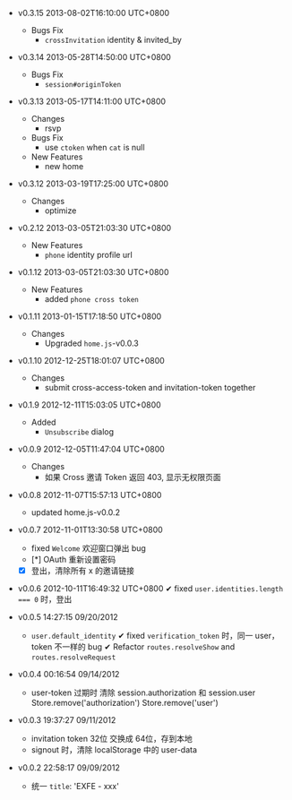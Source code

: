 * v0.3.15 2013-08-02T16:10:00 UTC+0800
  - Bugs Fix
    * `crossInvitation` identity & invited_by

* v0.3.14 2013-05-28T14:50:00 UTC+0800
  - Bugs Fix
    * `session#originToken`

* v0.3.13 2013-05-17T14:11:00 UTC+0800
  - Changes
    * rsvp
  - Bugs Fix
    * use `ctoken` when `cat` is null
  - New Features
    * new home

* v0.3.12 2013-03-19T17:25:00 UTC+0800
  - Changes
    * optimize

* v0.2.12 2013-03-05T21:03:30 UTC+0800
  - New Features
    * `phone` identity profile url

* v0.1.12 2013-03-05T21:03:30 UTC+0800
  - New Features
    * added `phone cross token`

* v0.1.11 2013-01-15T17:18:50 UTC+0800
  - Changes
    * Upgraded `home.js`-v0.0.3

* v0.1.10 2012-12-25T18:01:07 UTC+0800
  - Changes
    * submit cross-access-token and invitation-token together

* v0.1.9 2012-12-11T15:03:05 UTC+0800
  - Added
    * `Unsubscribe` dialog

* v0.0.9 2012-12-05T11:47:04 UTC+0800
  - Changes
    * 如果 Cross 邀请 Token 返回 403, 显示无权限页面

* v0.0.8 2012-11-07T15:57:13 UTC+0800
  * updated home.js-v0.0.2

* v0.0.7 2012-11-01T13:30:58 UTC+0800
  * fixed `Welcome` 欢迎窗口弹出 bug
  * [*] OAuth 重新设置密码
  * [x] 登出，清除所有 x 的邀请链接

* v0.0.6 2012-10-11T16:49:32 UTC+0800
  ✔ fixed `user.identities.length === 0` 时，登出

* v0.0.5 14:27:15 09/20/2012
  - `user.default_identity`
  ✔ fixed `verification_token` 时，同一 user，token 不一样的 bug
  ✔ Refactor `routes.resolveShow` and `routes.resolveRequest`

* v0.0.4 00:16:54 09/14/2012
  + user-token 过期时
    清除 session.authorization 和 session.user
    Store.remove('authorization') Store.remove('user')

* v0.0.3 19:37:27 09/11/2012
  + invitation token 32位 交换成 64位，存到本地
  + signout 时，清除 localStorage 中的 user-data

* v0.0.2 22:58:17 09/09/2012
  * 统一 `title`: 'EXFE - xxx'
